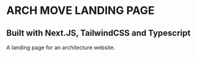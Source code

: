 # ARCH MOVE LANDING PAGE

## Built with Next.JS, TailwindCSS and Typescript

A landing page for an architecture website.